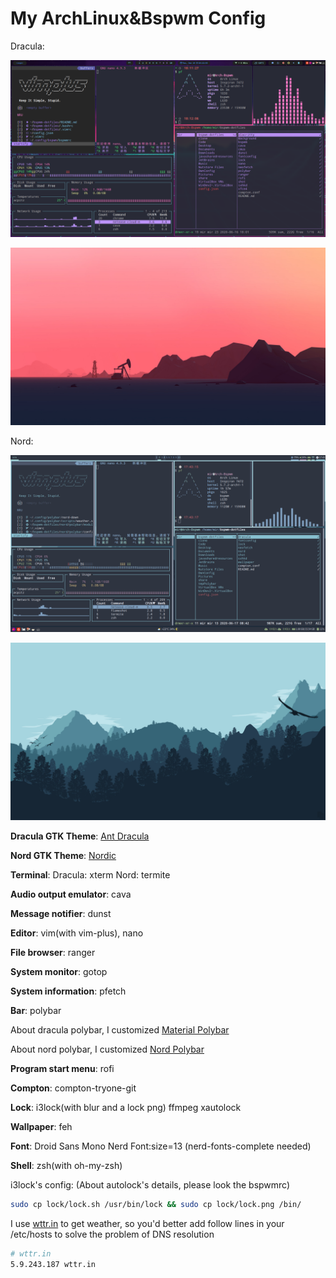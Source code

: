 # My ArchLinux&Bspwm Config

Dracula:

![dracula.png](shot/dracula.png)

![dracula-wallpaper.png](wallpaper/Dracula.jpg)

Nord:

![nord.png](shot/nord.png)

![nord-wallpaper.png](wallpaper/Nord.png)

**Dracula GTK Theme**: [Ant Dracula](https://www.gnome-look.org/p/1099856/)

**Nord GTK Theme**: [Nordic](https://www.gnome-look.org/p/1267246/)

**Terminal**: Dracula: xterm Nord: termite

**Audio output emulator**: cava

**Message notifier**: dunst

**Editor**: vim(with vim-plus), nano

**File browser**: ranger

**System monitor**: gotop

**System information**: pfetch

**Bar**: polybar

About dracula polybar, I customized [Material Polybar](https://github.com/Murzchnvok/polybar-material)

About nord polybar, I customized [Nord Polybar](https://github.com/Yucklys/polybar-nord-theme)

**Program start menu**: rofi

**Compton**: compton-tryone-git

**Lock**: i3lock(with blur and a lock png) ffmpeg xautolock

**Wallpaper**: feh

**Font**: Droid Sans Mono Nerd Font:size=13 (nerd-fonts-complete needed)

**Shell**: zsh(with oh-my-zsh)

i3lock's config: (About autolock's details, please look the bspwmrc)

```bash
sudo cp lock/lock.sh /usr/bin/lock && sudo cp lock/lock.png /bin/
```

I use [wttr.in](https://github.com/chubin/wttr.in) to get weather, so you'd better add follow lines in your /etc/hosts to solve the problem of DNS resolution

```bash
# wttr.in
5.9.243.187 wttr.in
```
